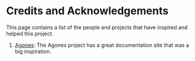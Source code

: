 Credits and Acknowledgements
=============================

This page contains a list of the people and projects that have inspired and helped this project.

1. [Agones](https://github.com/googleforgames/agones): The Agones project has a great documentation site that was a big inspiration.